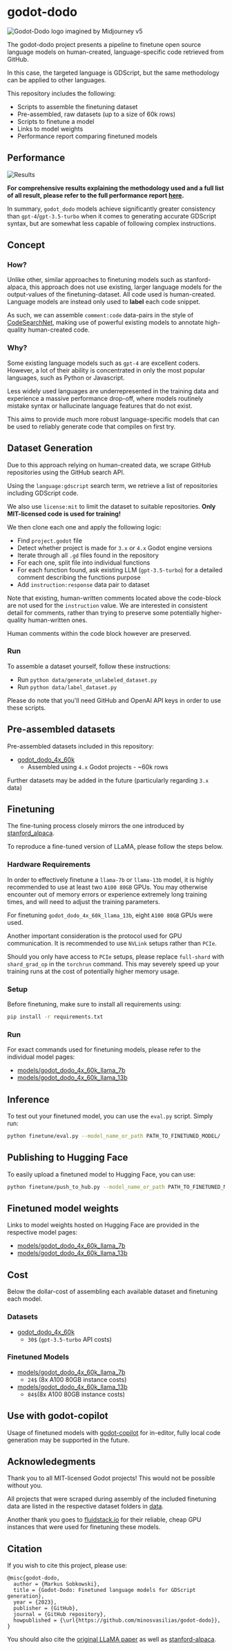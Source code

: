# godot-dodo

![Godot-Dodo logo imagined by Midjourney v5](godot_dodo_logo.png)

The godot-dodo project presents a pipeline to finetune open source language models on human-created, language-specific code retrieved from GitHub.

In this case, the targeted language is GDScript, but the same methodology can be applied to other languages.

This repository includes the following:

-   Scripts to assemble the finetuning dataset
-   Pre-assembled, raw datasets (up to a size of 60k rows)
-   Scripts to finetune a model
-   Links to model weights
-   Performance report comparing finetuned models

## Performance

![Results](models/results.png)

**For comprehensive results explaining the methodology used and a full list of all result, please refer to the full performance report [here](models/).**

In summary, `godot_dodo` models achieve significantly greater consistency than `gpt-4`/`gpt-3.5-turbo` when it comes to generating accurate GDScript syntax, but are somewhat less capable of following complex instructions.

## Concept

### How?

Unlike other, similar approaches to finetuning models such as stanford-alpaca, this approach does not use existing, larger language models for the output-values of the finetuning-dataset. All code used is human-created. Language models are instead only used to **label** each code snippet.

As such, we can assemble `comment:code` data-pairs in the style of [CodeSearchNet](https://github.com/github/CodeSearchNet), making use of powerful existing models to annotate high-quality human-created code.

### Why?

Some existing language models such as `gpt-4` are excellent coders. However, a lot of their ability is concentrated in only the most popular languages, such as Python or Javascript.

Less widely used languages are underrepresented in the training data and experience a massive performance drop-off, where models routinely mistake syntax or hallucinate language features that do not exist.

This aims to provide much more robust language-specific models that can be used to reliably generate code that compiles on first try.

## Dataset Generation

Due to this approach relying on human-created data, we scrape GitHub repositories using the GitHub search API.

Using the `language:gdscript` search term, we retrieve a list of repositories including GDScript code.

We also use `license:mit` to limit the dataset to suitable repositories. **Only MIT-licensed code is used for training!**

We then clone each one and apply the following logic:

-   Find `project.godot` file
-   Detect whether project is made for `3.x` or `4.x` Godot engine versions
-   Iterate through all `.gd` files found in the repository
-   For each one, split file into individual functions
-   For each function found, ask existing LLM (`gpt-3.5-turbo`) for a detailed comment describing the functions purpose
-   Add `instruction:response` data pair to dataset

Note that existing, human-written comments located above the code-block are not used for the `instruction` value. We are interested in consistent detail for comments, rather than trying to preserve some potentially higher-quality human-written ones.

Human comments within the code block however are preserved.

### Run

To assemble a dataset yourself, follow these instructions:

-   Run `python data/generate_unlabeled_dataset.py`
-   Run `python data/label_dataset.py`

Please do note that you'll need GitHub and OpenAI API keys in order to use these scripts.

## Pre-assembled datasets

Pre-assembled datasets included in this repository:

-   [godot_dodo_4x_60k](data/godot_dodo_4x_60k/)
    -   Assembled using `4.x` Godot projects - ~60k rows

Further datasets may be added in the future (particularly regarding `3.x` data)

## Finetuning

The fine-tuning process closely mirrors the one introduced by [stanford_alpaca](https://github.com/tatsu-lab/stanford_alpaca).

To reproduce a fine-tuned version of LLaMA, please follow the steps below.

### Hardware Requirements

In order to effectively finetune a `llama-7b` or `llama-13b` model, it is highly recommended to use at least two `A100 80GB` GPUs. You may otherwise encounter out of memory errors or experience extremely long training times, and will need to adjust the training parameters.

For finetuning `godot_dodo_4x_60k_llama_13b`, eight `A100 80GB` GPUs were used.

Another important consideration is the protocol used for GPU communication. It is recommended to use `NVLink` setups rather than `PCIe`.

Should you only have access to `PCIe` setups, please replace `full-shard` with `shard_grad_op` in the `torchrun` command. This may severely speed up your training runs at the cost of potentially higher memory usage.

### Setup

Before finetuning, make sure to install all requirements using:

```bash
pip install -r requirements.txt
```

### Run

For exact commands used for finetuning models, please refer to the individual model pages:

-   [models/godot_dodo_4x_60k_llama_7b](models/godot_dodo_4x_60k_llama_7b)
-   [models/godot_dodo_4x_60k_llama_13b](models/godot_dodo_4x_60k_llama_13b)

## Inference

To test out your finetuned model, you can use the `eval.py` script. Simply run:

```bash
python finetune/eval.py --model_name_or_path PATH_TO_FINETUNED_MODEL/
```

## Publishing to Hugging Face

To easily upload a finetuned model to Hugging Face, you can use:

```bash
python finetune/push_to_hub.py --model_name_or_path PATH_TO_FINETUNED_MODEL/ --push_name HF_MODEL_NAME --auth_token HF_ACCESS_TOKEN
```

## Finetuned model weights

Links to model weights hosted on Hugging Face are provided in the respective model pages:

-   [models/godot_dodo_4x_60k_llama_7b](models/godot_dodo_4x_60k_llama_7b)
-   [models/godot_dodo_4x_60k_llama_13b](models/godot_dodo_4x_60k_llama_13b)

## Cost

Below the dollar-cost of assembling each available dataset and finetuning each model.

### Datasets

-   [godot_dodo_4x_60k](data/godot_dodo_4x_60k/)
    -   `30$` (`gpt-3.5-turbo` API costs)

### Finetuned Models

-   [models/godot_dodo_4x_60k_llama_7b](models/godot_dodo_4x_60k_llama_7b)
    -   `24$` (8x A100 80GB instance costs)
-   [models/godot_dodo_4x_60k_llama_13b](models/godot_dodo_4x_60k_llama_13b)
    -   `84$`(8x A100 80GB instance costs)

## Use with godot-copilot

Usage of finetuned models with [godot-copilot](https://github.com/minosvasilias/godot-copilot) for in-editor, fully local code generation may be supported in the future.

## Acknowledegments

Thank you to all MIT-licensed Godot projects! This would not be possible without you.

All projects that were scraped during assembly of the included finetuning data are listed in the respective dataset folders in [data](data).

Another thank you goes to [fluidstack.io](https://fluidstack.io) for their reliable, cheap GPU instances that were used for finetuning these models.

## Citation

If you wish to cite this project, please use:

```
@misc{godot-dodo,
  author = {Markus Sobkowski},
  title = {Godot-Dodo: Finetuned language models for GDScript generation},
  year = {2023},
  publisher = {GitHub},
  journal = {GitHub repository},
  howpublished = {\url{https://github.com/minosvasilias/godot-dodo}},
}
```

You should also cite the [original LLaMA paper](https://arxiv.org/abs/2302.13971) as well as [stanford-alpaca](https://github.com/tatsu-lab/stanford_alpaca).
